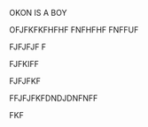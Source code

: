 OKON IS A BOY



OFJFKFKFHFHF
FNFHFHF
FNFFUF



FJFJFJF
F

FJFKIFF


FJFJFKF

FFJFJFKFDNDJDNFNFF


FKF
